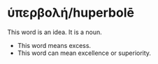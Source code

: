 # ὑπερβολή/huperbolē
This word is an idea. It is a noun.
* This word means excess.
* This word can mean excellence or superiority.
